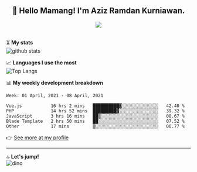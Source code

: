 <h2 align="center">👋 Hello Mamang! I'm Aziz Ramdan Kurniawan.</h2>  
<p align="center">
  <img src="https://komarev.com/ghpvc/?username=azizramdan"> <br><br>
</p>
    
⏳ **My stats**  
![github stats](https://github-readme-stats.vercel.app/api?username=azizramdan&show_icons=true&count_private=true&title_color=000&hide_border=true&hide_title=true)  

📈 **Languages I use the most**  
![Top Langs](https://github-readme-stats.vercel.app/api/top-langs/?username=azizramdan&layout=compact&langs_count=6&hide=tsql&hide_border=true&hide_title=true&exclude_repo=Futsal-Go,Futsal-Go-Admin,Sistem-Informasi-Sensus-Harian-Rawat-Inap)  

📊 **My weekly development breakdown**
<!--START_SECTION:waka-->
```text
Week: 01 April, 2021 - 08 April, 2021

Vue.js           16 hrs 2 mins   ██████████▓░░░░░░░░░░░░░░   42.40 % 
PHP              14 hrs 52 mins  █████████▓░░░░░░░░░░░░░░░   39.32 % 
JavaScript       3 hrs 16 mins   ██▒░░░░░░░░░░░░░░░░░░░░░░   08.67 % 
Blade Template   2 hrs 50 mins   ██░░░░░░░░░░░░░░░░░░░░░░░   07.52 % 
Other            17 mins         ▒░░░░░░░░░░░░░░░░░░░░░░░░   00.77 % 
```
<!--END_SECTION:waka-->
👉 [See more at my profile](https://wakatime.com/@azizramdan)
***
🔝 **Let's jump!**  
![dino](https://raw.githubusercontent.com/azizramdan/azizramdan/master/dino.gif)  
